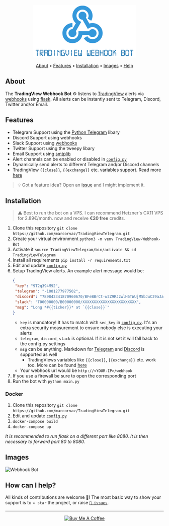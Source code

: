 <p align="center"><a href="https://github.com/MasDenk/TradingViewTelegram" target="_blank"><img src="https://raw.githubusercontent.com/MasDenk/TradingViewTelegram/master/assets/logo.png"></a></p>

<p align="center">
  <a href="#about">About</a>
  •
  <a href="#features">Features</a>
  •
  <a href="#installation">Installation</a>
  •
  <a href="#images">Images</a>
  •
  <a href="#how-can-i-help">Help</a>
</p>

## About
The **TradingView Webhook Bot** ⚙️ listens to [TradingView](https://tradingview.com) alerts via [webhooks](https://www.tradingview.com/support/solutions/43000529348-i-want-to-know-more-about-webhooks/) using [flask](https://flask.palletsprojects.com/en/1.1.x/).
All alerts can be instantly sent to Telegram, Discord, Twitter and/or Email.

## Features
- Telegram Support using the [Python Telegram](https://github.com/python-telegram-bot/python-telegram-bot) libary
- Discord Support using webhooks
- Slack Support using [webhooks](https://api.slack.com/messaging/webhooks)
- Twitter Support using the tweepy libary
- Email Support using [smtplib](https://docs.python.org/3/library/smtplib.html)
- Alert channels can be enabled or disabled in [`config.py`](https://github.com/marcorvaz/TradingViewTelegram/blob/master/config.py)
- Dynamically send alerts to different Telegram and/or Discord channels
- TradingView `{{close}}`, `{{exchange}}` etc. variables support. Read more [here](https://www.tradingview.com/blog/en/introducing-variables-in-alerts-14880/)

> 💡 Got a feature idea? Open an [issue](https://github.com/marcorvaz/TradingViewTelegram/issues/new?assignees=&labels=enhancement&template=feature-request---.md) and I might implement it.

## Installation
> ⚠️ Best to run the bot on a VPS. I can recommend Hetzner</a>'s CX11 VPS for 2.89€/month. now and receive **€20 free** credits.
1. Clone this repository `git clone https://github.com/marcorvaz/TradingViewTelegram.git`
1. Create your virtual environment `python3 -m venv TradingView-Webhook-Bot`
1. Activate it `source TradingViewTelegram/bin/activate && cd TradingViewTelegram`
1. Install all requirements `pip install -r requirements.txt`
1. Edit and update [`config.py`](https://github.com/marcorvaz/TradingViewTelegram/blob/master/config.py)
1. Setup TradingView alerts. An example alert message would be:
    ```json
    {
     "key": "9T2q394M92",
     "telegram": "-1001277977502",
     "discord": "789842341870960670/BFeBBrCt-w2Z9RJ2wlH6TWUjM5bJuC29aJaJ5OQv9sE6zCKY_AlOxxFwRURkgEl852s3",
     "slack": "T00000000/B00000000/XXXXXXXXXXXXXXXXXXXXXXXX",
     "msg": "Long *#{{ticker}}* at `{{close}}`"
    }
    ```
    - `key` is mandatory! It has to match with `sec_key` in [`config.py`](https://github.com/marcorvaz/TradingViewTelegram/blob/master/config.py). It's an extra security measurement to ensure nobody else is executing your alerts
    - `telegram`, `discord`, `slack` is optional. If it is not set it will fall back to the config.py settings
    - `msg` can be anything. Markdown for [Telegram](https://core.telegram.org/api/entities) and [Discord](https://support.discord.com/hc/en-us/articles/210298617-Markdown-Text-101-Chat-Formatting-Bold-Italic-Underline-) is supported as well
        - TradingViews variables like `{{close}}`, `{{exchange}}` etc. work too. More can be found [here](https://www.tradingview.com/blog/en/introducing-variables-in-alerts-14880/)
    - Your webhook url would be `http://<YOUR-IP>/webhook`
1. If you use a firewall be sure to open the corresponding port
1. Run the bot with `python main.py`

### Docker
1. Clone this repository `git clone https://github.com/marcorvaz/TradingViewTelegram.git`
1. Edit and update [`config.py`](https://github.com/marcorvaz/TradingViewTelegram/blob/master/config.py)
1. `docker-compose build`
1. `docker-compose up`

*It is recommended to run flask on a different port like 8080. It is then necessary to forward port 80 to 8080.*

## Images
![Webhook Bot](https://i.imgur.com/vZA42cc.png)

## How can I help?
All kinds of contributions are welcome 🙌! The most basic way to show your support is to `⭐️ star` the project, or raise [`🐞 issues`](https://github.com/marcorvaz/TradingViewTelegram/issues/new/choose).

***

<p align="center">
    <a href="https://www.buymeacoffee.com/MasDenk"><img alt="Buy Me A Coffee" title="☕️" src="https://raw.githubusercontent.com/fabston/MasDenk/TradingViewTelegram/master/assets/bmac.png" width=200px></a>
</p>
